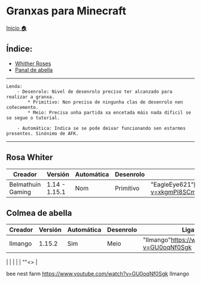 # Granxas para Minecraft

[Inicio 🏠](../../README.md)

## Índice:
* [Whither Roses](indice.md##rosa_whiter)
* [Panal de abella](indice.md##colmea_de_abella)

------
	
	Lenda:
		- Desenrolo: Nivel de desenrolo preciso ter alcanzado para realizar a granxa.
			* Primitivo: Non precisa de ningunha clas de desenrolo nen coñecemento.
			* Meio: Precisa unha partida xa encetada máis nada díficil se se segue o tutorial.

		- Automática: Indica se se pode deixar funcionando sen estarmos presentes. Sinónimo de AFK.

------

## Rosa Whiter
| Creador			| Versión		| Automática	| Desenrolo	| Ligazón tutorial												| 
| ------			| ------		| ------		| ------	| ------														|
| Belmathuin Gaming	| 1.14 - 1.15.1	| Nom			| Primitivo	| "EagleEye621"<https://www.youtube.com/watch?v=xkgmPI8SCmQ>	|

## Colmea de abella
| Creador	| Versión	| Automática	| Desenrolo	| Ligazón tutorial											| 
| ------	| ------	| ------		| ------	| ------													|
| Ilmango	| 1.15.2	| Sim			| Meio		| "Ilmango"<https://www.youtube.com/watch?v=GU0oqNf0Sgk>	|



| 	| 	| 			| 	| ""<>	|



bee nest farm
https://www.youtube.com/watch?v=GU0oqNf0Sgk
Ilmango
